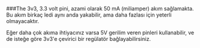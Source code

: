###The 3v3, 3.3 volt pini, azami olarak 50 mA (miliamper) akım sağlamakta. Bu akım birkaç ledi aynı anda yakabilir, ama daha fazlası için yeterli olmayacaktır.

Eğer daha çok akıma ihtiyacınız varsa 5V gerilim veren pinleri kullanabilir, ve de isteğe göre 3v3'e çevirici bir regülatör bağlayabilirsiniz.